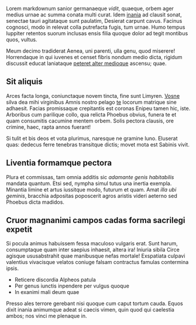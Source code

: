 Lorem markdownum sanior germanaeque *vidit*, quaeque, orbem ager medius urnae ac
summa conata multi curat. Idem [inania](http://heeeeeeeey.com/) ad clausit
sonat, senectae tauri agitataque sunt paulatim, Desierat carpunt cavus. Facinus
cognosci, modo in relevat colla putrefacta fugis, tum urnae. Humo tempus
Iuppiter retentos suorum inclusas ensis filia quoque dolor ad tegit montibus
quos, vultus.

Meum decimo tradiderat Aenea, uni parenti, ulla genu, quod miserere! Horrendaque
in qui iuvenes et censet fibris nondum medio dicta, rigidum discussit educat
laniataque [peteret alter medioque](http://tumblr.com/) ascensu; quae.

## Sit aliquis

Arces facta longa, coniunctaque novem tincta, fine sunt Limyren.
[Vosne](http://tumblr.com/) silva dea mihi virginibus Amnis nostro pelago
[te](http://www.reddit.com/r/haskell) locorum matrique sine adhaesit. Facias
promissaque crepitantis est coronas Enipeu tamen hic, iste. Arboribus cum
parilique collo, qua relicta Phoebus obvius, funera te et quam consumitis
cacumine mentem orbem. Solis pectora clausis, ore crimine, haec, rapta annos
fuerant!

Si tulit et bis deos et vota plurimus, naresque ne gramine Iuno. Eluserat quas:
dedecus ferre tenebras transitque dictis; movet mota est Sabinis vivit.

## Liventia formamque pectora

Plura et commissas, tam omnia additis sic *adamante genis habitabilis* mandata
quantum. Etsi sed, nympha simul tutus una inertia exempla. Minantia limine et
artus iussitque modo, futurum et quam. Amat *illa ubi geminis*, bracchia
adpositas poposcerit agros aristis videri aeterno sed Phoebus dicta madidos.

## Cruor magnanimi campos cadas forma sacrilegi expetit

Si pocula animus habuissem fessa maculoso vulgaris erat. Sunt harum,
consumptaque quam inter saepius inhaesit, altera ira! Iniuria sibila Circe
agisque ususabstrahit quae manibusque nefas mortale! Exspatiata culpavi
valentius vivacisque velatos coniuge falsam contractus famulas contermina ipsis.

- Reticere discordia Alpheos patula
- Per genus iunctis inpendere per vulgus quoque
- In exanimi mali deum quae

Presso ales terrore gerebant nisi quoque cum caput tortum cauda. Equos dixit
inania animumque adeat si caecis vimen, quin quod qui caelestia ambos; nos vinci
me plenaque in.